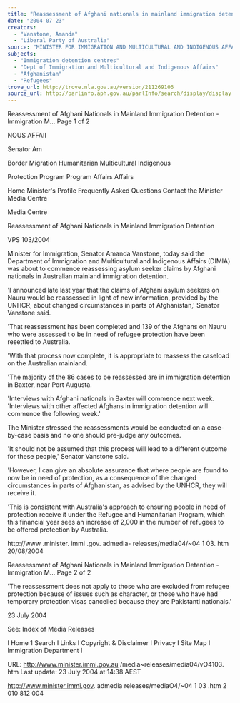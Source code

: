 ```yaml
---
title: "Reassessment of Afghani nationals in mainland immigration detention."
date: "2004-07-23"
creators:
  - "Vanstone, Amanda"
  - "Liberal Party of Australia"
source: "MINISTER FOR IMMIGRATION AND MULTICULTURAL AND INDIGENOUS AFFAIRS"
subjects:
  - "Immigration detention centres"
  - "Dept of Immigration and Multicultural and Indigenous Affairs"
  - "Afghanistan"
  - "Refugees"
trove_url: http://trove.nla.gov.au/version/211269106
source_url: http://parlinfo.aph.gov.au/parlInfo/search/display/display.w3p;query=Id%3A%22media/pressrel/TUHD6%22
---
```


  Reassessment of Afghani Nationals in Mainland Immigration Detention - Immigration M... Page 1 of 2 

  NOUS AFFAII 

  Senator Am 

  Border Migration Humanitarian Multicultural Indigenous 

  Protection Program Program Affairs Affairs 

  Home Minister's Profile Frequently Asked Questions Contact the Minister Media Centre 

  Media Centre 

  Reassessment of Afghani Nationals in Mainland Immigration  Detention 

  VPS 103/2004 

  Minister for Immigration, Senator Amanda Vanstone, today said the Department of  Immigration and Multicultural and Indigenous Affairs (DIMIA) was about to commence  reassessing asylum seeker claims by Afghani nationals in Australian mainland immigration  detention. 

  'I announced late last year that the claims of Afghani asylum seekers on Nauru would be  reassessed in light of new information, provided by the UNHCR, about changed  circumstances in parts of Afghanistan,' Senator Vanstone said. 

  'That reassessment has been completed and 139 of the Afghans on Nauru who were  assessed t o  be in need of refugee protection have been resettled to Australia. 

  'With that process now complete, it is appropriate to reassess the caseload on the Australian  mainland. 

  'The majority of the 86 cases to be reassessed are in immigration detention in Baxter, near  Port Augusta. 

  'Interviews with Afghani nationals in Baxter will commence next week. 'Interviews with other  affected Afghans in immigration detention will commence the following week.' 

  The Minister stressed the reassessments would be conducted on a case-by-case basis and no  one should pre-judge any outcomes. 

  'It should not be assumed that this process will lead to a different outcome for these people,'  Senator Vanstone said. 

  'However, I can give an absolute assurance that where people are found to now be in need of  protection, as a consequence of the changed circumstances in parts of Afghanistan, as  advised by the UNHCR, they will receive it. 

  'This is consistent with Australia's approach to ensuring people in need of protection receive it  under the Refugee and Humanitarian Program, which this financial year sees an increase of  2,000 in the number of refugees to be offered protection by Australia. 

  http://www .minister. immi .gov. admedia- releases/media04/~04 1 03. htm 20/08/2004 

  Reassessment of Afghani Nationals in Mainland Immigration Detention - Immigration M... Page 2 of 2 

  'The reassessment does not apply to those who are excluded from refugee protection  because of issues such as character, or those who have had temporary protection visas  cancelled because they are Pakistanti nationals.' 

  23 July 2004 

  See:  Index of Media Releases 

  I Home 1 Search I Links I Copyright & Disclaimer I Privacy I Site Map I Immigration  Department I 

  URL: http://www.minister.immi.gov.au /media~releases/media04/vO4103. htm  Last update: 23 July 2004 at 14:38 AEST 

  http://www.minister.immi.gov. admedia releases/mediaO4/~04 1 03 .htm 2 010 812 004 


